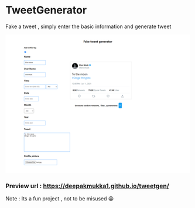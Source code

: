 # TweetGenerator

Fake a tweet , simply enter the basic information and generate tweet

![](https://github.com/Deepakmukka1/tweetgen/blob/master/screencapture-deepakmukka1-github-io-tweetgen-2021-05-17-11_40_46.png)

### Preview url : https://deepakmukka1.github.io/tweetgen/

Note : Its a fun project , not to be misused 😀
